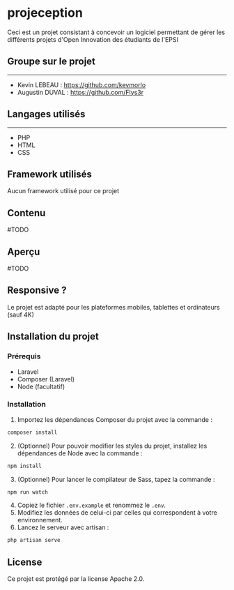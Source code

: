 # projeception

Ceci est un projet consistant à concevoir un logiciel permettant de gérer les différents projets d'Open Innovation des étudiants de l'EPSI

## Groupe sur le projet

----------------------------

- Kevin LEBEAU : <https://github.com/kevmorlo>
- Augustin DUVAL : <https://github.com/Flys3r>

## Langages utilisés

----------------------------

- PHP
- HTML
- CSS

## Framework utilisés

Aucun framework utilisé pour ce projet

## Contenu

#TODO

## Aperçu

#TODO

## Responsive ?

Le projet est adapté pour les plateformes mobiles, tablettes et ordinateurs (sauf 4K)

## Installation du projet

### Prérequis

- Laravel
- Composer (Laravel)
- Node (facultatif)

### Installation

1. Importez les dépendances Composer du projet avec la commande : 
```bash
composer install
```
2. (Optionnel) Pour pouvoir modifier les styles du projet, installez les dépendances de Node avec la commande : 
```bash
npm install
```
3. (Optionnel) Pour lancer le compilateur de Sass, tapez la commande : 
```bash
npm run watch
```
4. Copiez le fichier ```.env.example``` et renommez le ```.env```.
5. Modifiez les données de celui-ci par celles qui correspondent à votre environnement.
6. Lancez le serveur avec artisan : 
```bash
php artisan serve
```

## License

Ce projet est protégé par la license Apache 2.0.
